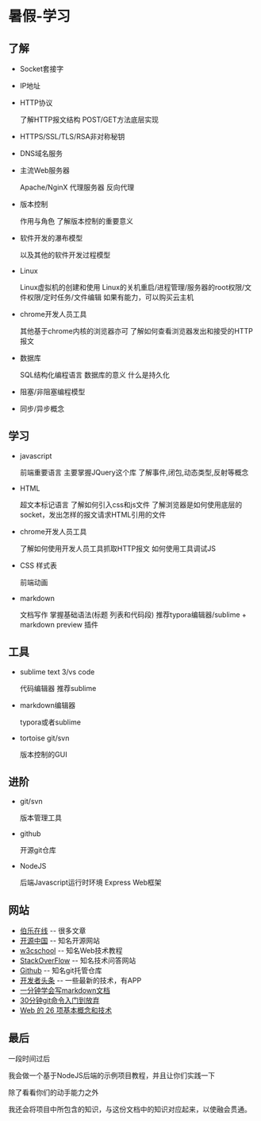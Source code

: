 # 暑假-学习

##  了解

* Socket套接字

* IP地址

* HTTP协议

  了解HTTP报文结构
  POST/GET方法底层实现

* HTTPS/SSL/TLS/RSA非对称秘钥

* DNS域名服务

* 主流Web服务器

  Apache/NginX
  代理服务器
  反向代理

* 版本控制

  作用与角色
  了解版本控制的重要意义

* 软件开发的瀑布模型

  以及其他的软件开发过程模型

* Linux 

  Linux虚拟机的创建和使用
  Linux的关机重启/进程管理/服务器的root权限/文件权限/定时任务/文件编辑
  如果有能力，可以购买云主机

* chrome开发人员工具

  其他基于chrome内核的浏览器亦可
  了解如何查看浏览器发出和接受的HTTP报文

* 数据库

  SQL结构化编程语言
  数据库的意义
  什么是持久化

* 阻塞/非阻塞编程模型

* 同步/异步概念

## 学习

* javascript

  前端重要语言
  主要掌握JQuery这个库
  了解事件,闭包,动态类型,反射等概念

* HTML

	超文本标记语言
	了解如何引入css和js文件
	了解浏览器是如何使用底层的socket，发出怎样的报文请求HTML引用的文件

* chrome开发人员工具

  了解如何使用开发人员工具抓取HTTP报文
  如何使用工具调试JS

* CSS 样式表

	前端动画

* markdown

	文档写作 
	掌握基础语法(标题 列表和代码段) 
	推荐typora编辑器/sublime + markdown preview 插件

## 工具

* sublime text 3/vs code 

	代码编辑器 推荐sublime

* markdown编辑器

	typora或者sublime

* tortoise git/svn

	版本控制的GUI


## 进阶

* git/svn

	版本管理工具

* github

	开源git仓库

* NodeJS

	后端Javascript运行时环境
  Express Web框架

## 网站

* [伯乐在线](http://blog.jobbole.com/) -- 很多文章
* [开源中国](http://www.oschina.net/) -- 知名开源网站
* [w3cschool](http://www.w3school.com.cn/) -- 知名Web技术教程
* [StackOverFlow](http://stackoverflow.com/) -- 知名技术问答网站
* [Github](https://github.com/) -- 知名git托管仓库
* [开发者头条](http://toutiao.io/) -- 一些最新的技术，有APP
* [一分钟学会写markdown文档](https://www.zhuyingda.com/blog/article.html?id=10&origin=gold)
* [30分钟git命令入门到放弃](http://www.w3ctrain.com/2016/06/26/learn-git-in-30-minutes/)
* [Web 的 26 项基本概念和技术](https://gold.xitu.io/entry/577a92a91532bc005fd5e50a)

## 最后

一段时间过后

我会做一个基于NodeJS后端的示例项目教程，并且让你们实践一下

除了看看你们的动手能力之外

我还会将项目中所包含的知识，与这份文档中的知识对应起来，以使融会贯通。